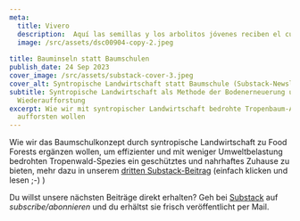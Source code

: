 ```yaml
---
meta:
  title: Vivero
  description:  Aquí las semillas y los arbolitos jóvenes reciben el cuidado y la atención que necesitan para prosperar.
  image: /src/assets/dsc00904-copy-2.jpeg
  
title: Bauminseln statt Baumschulen
publish_date: 24 Sep 2023
cover_image: /src/assets/substack-cover-3.jpeg
cover_alt: Syntropische Landwirtschaft statt Baumschule (Substack-Newsletter-Cover)
subtitle: Syntropische Landwirtschaft als Methode der Bodenerneuerung und
  Wiederaufforstung
excerpt: Wie wir mit syntropischer Landwirtschaft bedrohte Tropenbaum-Arten
  aufforsten wollen
---
```

Wie wir das Baumschulkonzept durch syntropische Landwirtschaft zu Food Forests ergänzen wollen, um effizienter und mit weniger Umweltbelastung bedrohten Tropenwald-Spezies ein geschütztes und nahrhaftes Zuhause zu bieten, mehr dazu in unserem [dritten Substack-Beitrag](https://vivalaselva.substack.com/p/bauminseln) (einfach klicken und lesen ;-) )

Du willst unsere nächsten Beiträge direkt erhalten? Geh bei [Substack](https://substack.com/@vivalaselva?utm_source=profile-page) auf *subscribe/abonnieren* und du erhältst sie frisch veröffentlicht per Mail.

